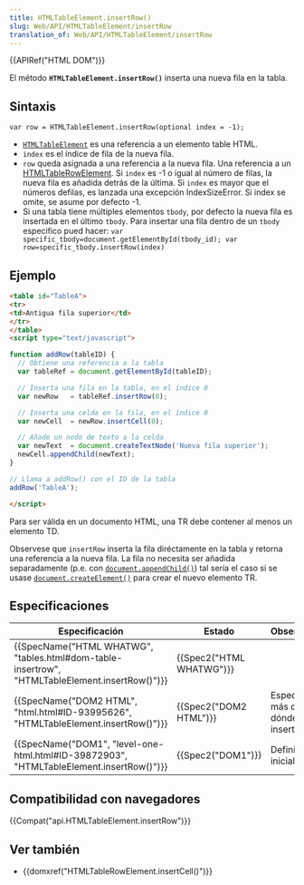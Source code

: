 ```yaml
---
title: HTMLTableElement.insertRow()
slug: Web/API/HTMLTableElement/insertRow
translation_of: Web/API/HTMLTableElement/insertRow
---
```

{{APIRef("HTML DOM")}}

El método **`HTMLTableElement.insertRow()`** inserta una nueva fila en la tabla.

## Sintaxis

```
var row = HTMLTableElement.insertRow(optional index = -1);
```

- [`HTMLTableElement`](/es/docs/DOM/HTMLTableElement) es una referencia a un elemento table HTML.
- `index` es el índice de fila de la nueva fila.
- `row` queda asignada a una referencia a la nueva fila. Una referencia a un [HTMLTableRowElement](/es/docs/Web/API/HTMLTableRowElement).
  Si `index` es -1 o igual al número de filas, la nueva fila es añadida detrás de la última. Si `index` es mayor que el números defilas, es lanzada una excepción IndexSizeError. Si index se omite, se asume por defecto -1.
- Si una tabla tiene múltiples elementos `tbody`, por defecto la nueva fila es insertada en el último `tbody`. Para insertar una fila dentro de un `tbody` especifico pued hacer:
  `var specific_tbody=document.getElementById(tbody_id); var row=specific_tbody.insertRow(index)`

## Ejemplo

```html
<table id="TableA">
<tr>
<td>Antigua fila superior</td>
</tr>
</table>
<script type="text/javascript">

function addRow(tableID) {
  // Obtiene una referencia a la tabla
  var tableRef = document.getElementById(tableID);

  // Inserta una fila en la tabla, en el índice 0
  var newRow   = tableRef.insertRow(0);

  // Inserta una celda en la fila, en el índice 0
  var newCell  = newRow.insertCell(0);

  // Añade un nodo de texto a la celda
  var newText  = document.createTextNode('Nueva fila superior');
  newCell.appendChild(newText);
}

// Llama a addRow() con el ID de la tabla
addRow('TableA');

</script>
```

Para ser válida en un documento HTML, una TR debe contener al menos un elemento TD.

Observese que `insertRow` inserta la fila diréctamente en la tabla y retorna una referencia a la nueva fila. La fila no necesita ser añadida separadamente (p.e. con [`document.appendChild()`](/es/docs/DOM/document.appendChild)) tal sería el caso si se usase [`document.createElement()`](/en-US/docs/DOM/document.createElement) para crear el nuevo elemento TR.

## Especificaciones

| Especificación                                                                                                               | Estado                           | Observaciones                                        |
| ---------------------------------------------------------------------------------------------------------------------------- | -------------------------------- | ---------------------------------------------------- |
| {{SpecName("HTML WHATWG", "tables.html#dom-table-insertrow", "HTMLTableElement.insertRow()")}} | {{Spec2("HTML WHATWG")}} |                                                      |
| {{SpecName("DOM2 HTML", "html.html#ID-93995626", "HTMLTableElement.insertRow()")}}                 | {{Spec2("DOM2 HTML")}}     | Especificó con más detalle dónde se inserta la fila. |
| {{SpecName("DOM1", "level-one-html.html#ID-39872903", "HTMLTableElement.insertRow()")}}         | {{Spec2("DOM1")}}         | Definición inicial                                   |

## Compatibilidad con navegadores

{{Compat("api.HTMLTableElement.insertRow")}}

## Ver también

- {{domxref("HTMLTableRowElement.insertCell()")}}
